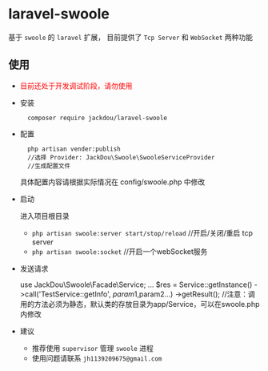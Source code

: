 # laravel-swoole
基于 `swoole` 的 `laravel` 扩展， 目前提供了 `Tcp Server` 和 `WebSocket` 两种功能


## 使用
- <span style="color:red">目前还处于开发调试阶段，请勿使用</span>
- 安装

        composer require jackdou/laravel-swoole
- 配置

        php artisan vender:publish 
        //选择 Provider: JackDou\Swoole\SwooleServiceProvider
        //生成配置文件
   具体配置内容请根据实际情况在 config/swoole.php 中修改
- 启动
   
    进入项目根目录
     - `php artisan swoole:server start/stop/reload` //开启/关闭/重启 tcp server
     - `php artisan swoole:socket` //开启一个webSocket服务
- 发送请求
    
    use JackDou\Swoole\Facade\Service;
    ...
    $res = Service::getInstance()
            ->call('TestService::getInfo', $param1,$param2...)
            ->getResult();
    //注意：调用的方法必须为静态，默认类的存放目录为app/Service，可以在swoole.php内修改
    
- 建议

    - 推荐使用 `supervisor` 管理 `swoole` 进程
    - 使用问题请联系 `jh1139209675@gmail.com`
